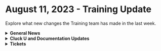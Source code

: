 # August 11, 2023 - Training Update

Explore what new changes the Training team has made in the last week.

<details>

<summary><strong>General News</strong></summary>

* As you all know by now, Eddie Chow is taking over for this update. So first of all, thank you, Eddie, for making this a brandwich deluxe next week.

- Huge shout out to all the engagement in the Cluck U Discord channel this week, helping us find bugs and updates on the docs Site!
- [As a reminder, our new training is as follows](https://calendly.com/cluck-u):
  * Mondays: Rewst 101 @ 12pm EST + Rewst 104 @ 1pm EST
  * Tuesdays: Rewst 102 @ 12pm EST + Rewst 105 @ 1pm EST
  * Wednesdays: Rewst 103 @ 12pm EST + Rewst 106 @ 1pm EST
  * Thursdays: ROC AMA @ 12pm EST
- Join us in our new [Cluck-U Discord channel](https://discord.com/channels/936789089703845988/1121465945295167588) if you have any questions, comments, or concerns!

</details>

<details>

<summary><strong>Cluck U and Documentation Updates</strong></summary>

**Documentation**

* [Open Mic - August 4th Video and Page Added](../../roc-open-mics/roc-open-mics-north-america/2023-roc-open-mics/august-4th-2023-aharon-on-a-plane.md)
* The entire docs.rewst.help Site has been audited and updated to fix the following errors across every page:
  * Missing Images
  * Broken Links
  * Missing Integration Actions
  * Missing Pages
* Add[ Tips and Tricks](broken-reference) Page for Building Workflows
  * [Workflow Notes](broken-reference)
  * [Multiselect](broken-reference)
  * [Favorite Actions](broken-reference)

**Cluck University**

* Added sign-up link and a new page for [Rewst 101](broken-reference)
* Added the [Rewst 105 video](broken-reference)

</details>

<details>

<summary><strong>Tickets</strong></summary>

With the ROC now using Halo for their ticketing system, this is when you should find a ticket created for you!

* [ ] A discussion with a ROC engineer that doesn't result in a fix on first discussion
* [ ] If you have a call to troubleshoot, create workflows or other ROC work
* [ ] For all onboarding or expansion work
* [ ] If a call results in a new workflow idea or request

If you'd like to manually create a ticket yourself, review the "Rewst Support" section at the bottom of this page.

</details>
